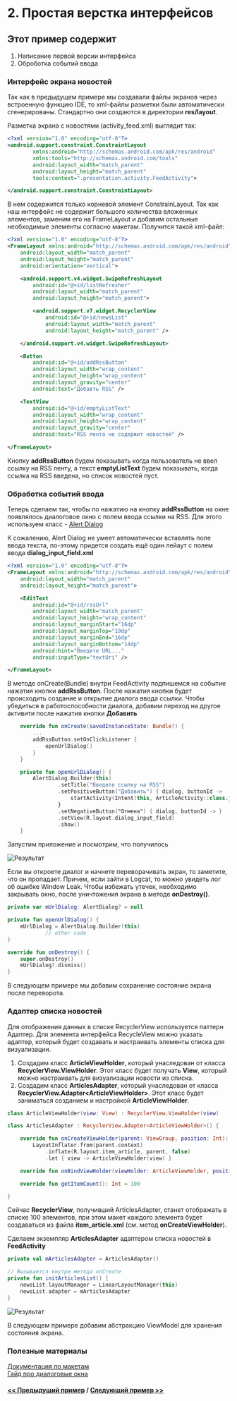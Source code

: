 # 2. Простая верстка интерфейсов

## Этот пример содержит

1. Написание первой версии интерфейса
2. Оброботка событий ввода

### Интерфейс экрана новостей

Так как в предыдущем примере мы создавали файлы экранов через встроенную
функцию IDE, то xml-файлы разметки были автоматически сгенерированы. Стандартно
они создаются в директории **res/layout**.  

Разметка экрана с новостями (activity_feed.xml) выглядит так:

```xml
<?xml version="1.0" encoding="utf-8"?>
<android.support.constraint.ConstraintLayout
        xmlns:android="http://schemas.android.com/apk/res/android"
        xmlns:tools="http://schemas.android.com/tools"
        android:layout_width="match_parent"
        android:layout_height="match_parent"
        tools:context=".presentation.activity.FeedActivity">

</android.support.constraint.ConstraintLayout>
```

В нем содержится только корневой элемент ConstrainLayout. Так как наш
интерфейс не содержит большого количества вложенных элементов, заменим его на FrameLayout и добавим остальные необходимые элементы согласно макетам.
Получится такой xml-файл:

```xml
<?xml version="1.0" encoding="utf-8"?>
<FrameLayout xmlns:android="http://schemas.android.com/apk/res/android"
    android:layout_width="match_parent"
    android:layout_height="match_parent"
    android:orientation="vertical">

    <android.support.v4.widget.SwipeRefreshLayout
        android:id="@+id/listRefresher"
        android:layout_width="match_parent"
        android:layout_height="match_parent">

        <android.support.v7.widget.RecyclerView
            android:id="@+id/newsList"
            android:layout_width="match_parent"
            android:layout_height="match_parent" />

    </android.support.v4.widget.SwipeRefreshLayout>

    <Button
        android:id="@+id/addRssButton"
        android:layout_width="wrap_content"
        android:layout_height="wrap_content"
        android:layout_gravity="center"
        android:text="Добавть RSS" />

    <TextView
        android:id="@+id/emptyListText"
        android:layout_width="wrap_content"
        android:layout_height="wrap_content"
        android:layout_gravity="center"
        android:text="RSS лента не содержит новостей" />

</FrameLayout>
```

Кнопку **addRssButton** будем показывать когда пользователь не ввел ссылку на
RSS ленту, а текст **emptyListText** будем показывать, когда ссылка на RSS
введена, но список новостей пуст.

### Обработка событий ввода

Теперь сделаем так, чтобы по нажатию на кнопку **addRssButton** на окне
появлялось диалоговое окно с полем ввода ссылки на RSS. Для этого используем
класс - [Alert Dialog](https://developer.android.com/guide/topics/ui/dialogs?hl=ru)
  
К сожалению, Alert Dialog не умеет автоматически вставлять поле ввода текста,
по-этому придется создать ещё один лейаут с полем ввода **dialog_input_field.xml**

```xml
<?xml version="1.0" encoding="utf-8"?>
<FrameLayout xmlns:android="http://schemas.android.com/apk/res/android"
    android:layout_width="match_parent"
    android:layout_height="match_parent">

    <EditText
        android:id="@+id/rssUrl"
        android:layout_width="match_parent"
        android:layout_height="wrap_content"
        android:layout_marginStart="16dp"
        android:layout_marginTop="19dp"
        android:layout_marginEnd="16dp"
        android:layout_marginBottom="14dp"
        android:hint="Введите URL..."
        android:inputType="textUri" />

</FrameLayout>
```

В методе onCreate(Bundle) внутри FeedActivity подпишемся на событие
нажатия кнопки **addRssButton**. После нажатия кнопки будет происходить
создание и открытие диалога ввода ссылки. Чтобы убедиться в работоспособности
 диалога, добавим переход на другое активити после нажатия кнопки **Добавить**

```Kotlin
    override fun onCreate(savedInstanceState: Bundle?) {
        ...
        addRssButton.setOnClickListener {
            openUrlDialog()
        }
    }

    private fun openUrlDialog() {
        AlertDialog.Builder(this)
                .setTitle("Введите ссылку на RSS")
                .setPositiveButton("Добавить") { dialog, buttonId ->
                    startActivity(Intent(this, ArticleActivity::class.java))
                }
                .setNegativeButton("Отмена") { dialog, buttonId -> }
                .setView(R.layout.dialog_input_field)
                .show()
    }
```

Запустим приложение и посмотрим, что получилось

![Результат](../img/2_result.png)

Если вы откроете диалог и начнете переворачивать экран, то заметите, что он
пропадает. Причем, если зайти в Logcat, то можно увидеть лог об ошибке Window Leak. Чтобы избежать утечек, необходимо закрывать окно, после уничтожения экрана в методе **onDestroy()**.

```kotlin
private var mUrlDialog: AlertDialog? = null

private fun openUrlDialog() {
    mUrlDialog = AlertDialog.Builder(this)
            // other code
}

override fun onDestroy() {
    super.onDestroy()
    mUrlDialog?.dismiss()
}
```

В следующем примере мы добавим сохранение состояние экрана после
переворота.

### Адаптер списка новостей

Для отображения данных в списке RecyclerView используется паттерн Адаптер. Для элемента интерфейса RecycleView можно указать адаптер, который будет создавать и настраивать элементы списка для визуализации.

1. Создадим класс **ArticleViewHolder**, который унаследован от класса **RecyclerView.ViewHolder**. Этот класс будет получать **View**, который можно настраивать для визуализации новости из списка.
2. Создадим класс **ArticlesAdapter**, который унаследован от класса **RecyclerView.Adapter\<ArticleViewHolder\>**. Этот класс будет заниматься созданием и настройкой **ArticleViewHolder**.

```kotlin
class ArticleViewHolder(view: View) : RecyclerView.ViewHolder(view)

class ArticlesAdapter : RecyclerView.Adapter<ArticleViewHolder>() {

    override fun onCreateViewHolder(parent: ViewGroup, position: Int): ArticleViewHolder =
        LayoutInflater.from(parent.context)
            .inflate(R.layout.item_article, parent, false)
            .let { view -> ArticleViewHolder(view) }

    override fun onBindViewHolder(viewHolder: ArticleViewHolder, position: Int) = Unit

    override fun getItemCount(): Int = 100

}
```

Сейчас **RecyclerView**, получивший ArticlesAdapter, станет отображать в списке 100 элементов, при этом макет каждого элемента будет создаваться из файла **item_article.xml** (см. метод **onCreateViewHolder**).

Сделаем экземпляр **ArticlesAdapter** адаптером списка новостей в **FeedActivity**

```kotlin
private val mArticlesAdapter = ArticlesAdapter()

// Вызывается внутри метода onCreate
private fun initArticlesList() {
    newsList.layoutManager = LinearLayoutManager(this)
    newsList.adapter = mArticlesAdapter
}
```

![Результат](../img/2_add_adapter_result.jpg)

В следующем примере добавим абстракцию ViewModel для хранения состояния экрана.

### Полезные материалы

[Документация по макетам](https://developer.android.com/guide/topics/ui/declaring-layout)  
[Гайд про диалоговые окна](https://developer.android.com/guide/topics/ui/dialogs?hl=ru)

#### [<< Предыдущий пример](../rss_parser_1) / [Следующий пример >>](../rss_parser_3)